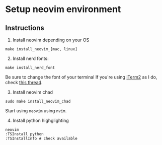 # Setup neovim environment


## Instructions

1. Install neovim depending on your OS

```
make install_neovim_[mac, linux]
```

2. Install nerd fonts:

```
make install_nerd_font
```

Be sure to change the font of your terminal
If you're using [iTerm2](https://iterm2.com/) as I do, check [this thread](https://stackoverflow.com/questions/72184554/how-to-fix-nvchad-not-displaying-icons).


3. Install neovim chad

```
sudo make install_neovim_chad 
```

Start using `neovim` using `nvim`.

4. Install python highglighting

```
neovim
:TSInstall python
:TSInstallInfo # check available
```
